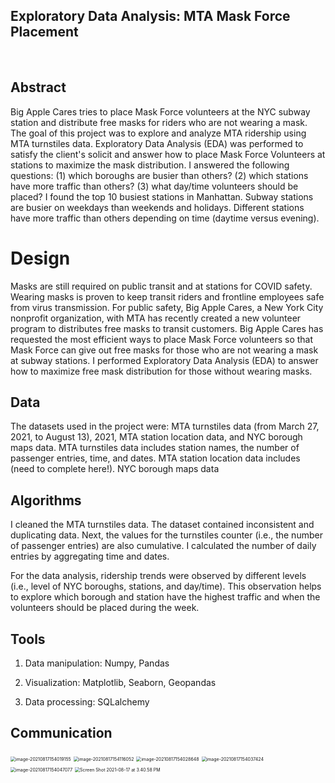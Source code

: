 ## Exploratory Data Analysis: MTA Mask Force Placement

​	

## Abstract 

Big Apple Cares tries to place Mask Force volunteers at the NYC subway station and distribute free masks for riders who are not wearing a mask. The goal of this project was to explore and analyze MTA ridership using MTA turnstiles data. Exploratory Data Analysis (EDA) was performed to satisfy the client's solicit and answer how to place Mask Force Volunteers at stations to maximize the mask distribution. I answered the following questions: (1) which boroughs are busier than others? (2) which stations have more traffic than others? (3) what day/time volunteers should be placed? I found the top 10 busiest stations in Manhattan. Subway stations are busier on weekdays than weekends and holidays. Different stations have more traffic than others depending on time (daytime versus evening).

# Design

Masks are still required on public transit and at stations for COVID safety. Wearing masks is proven to keep transit riders and frontline employees safe from virus transmission. For public safety, Big Apple Cares, a New York City nonprofit organization, with MTA has recently created a new volunteer program to distributes free masks to transit customers. Big Apple Cares has requested the most efficient ways to place Mask Force volunteers so that Mask Force can give out free masks for those who are not wearing a mask at subway stations. I performed Exploratory Data Analysis (EDA) to answer how to maximize free mask distribution for those without wearing masks.

## Data

The datasets used in the project were: MTA turnstiles data (from March 27, 2021, to August 13), 2021, MTA station location data, and NYC borough maps data. MTA turnstiles data includes station names, the number of passenger entries, time, and dates. MTA station location data includes (need to complete here!). NYC borough maps data

## Algorithms

I cleaned the MTA turnstiles data. The dataset contained inconsistent and duplicating data. Next, the values for the turnstiles counter (i.e., the number of passenger entries) are also cumulative. I calculated the number of daily entries by aggregating time and dates.

For the data analysis, ridership trends were observed by different levels (i.e., level of NYC boroughs, stations, and day/time). This observation helps to explore which borough and station have the highest traffic and when the volunteers should be placed during the week. 

## Tools

1. Data manipulation: Numpy, Pandas

2. Visualization: Matplotlib, Seaborn, Geopandas

3. Data processing: SQLalchemy


## Communication

<img src="/Users/hyewonjeong/Library/Application Support/typora-user-images/image-20210817154019155.png" alt="image-20210817154019155" style="zoom:50%;" />

<img src="/Users/hyewonjeong/Library/Application Support/typora-user-images/image-20210817154116052.png" alt="image-20210817154116052" style="zoom:50%;" />

<img src="/Users/hyewonjeong/Library/Application Support/typora-user-images/image-20210817154028648.png" alt="image-20210817154028648" style="zoom:50%;" />

<img src="/Users/hyewonjeong/Library/Application Support/typora-user-images/image-20210817154037424.png" alt="image-20210817154037424" style="zoom:50%;" />

<img src="/Users/hyewonjeong/Library/Application Support/typora-user-images/image-20210817154047077.png" alt="image-20210817154047077" style="zoom:50%;" />

<img src="/Users/hyewonjeong/Desktop/Screen Shot 2021-08-17 at 3.40.58 PM.png" alt="Screen Shot 2021-08-17 at 3.40.58 PM" style="zoom:50%;" />
